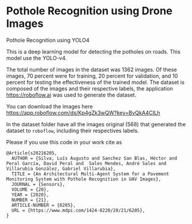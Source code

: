# Pothole Recognition using Drone Images 

Pothole Recognition using YOLO4 


This is a deep learning model for detecting the potholes on roads. This model use the YOLO-v4.

The total number of images in the dataset was 1362 images. Of these images, 70 percent were for training, 20 percent for validation, and 10 percent for testing the effectiveness of the trained model. The dataset is composed of the images and their respective labels, the application https://roboflow.ai was used to generate the dataset.

You can download the images here
https://app.roboflow.com/ds/Kp4gZk3wQW?key=BvQkA4CILh

In the dataset folder have all the images original (568) that generated the dataset to `roboflow`, including their respectives labels. 








Please if you use this code in your work cite as
```
@Article{s20216205,
  AUTHOR = {Silva, Luís Augusto and Sanchez San Blas, Héctor and  Peral García, David Peral and  Sales Mendes, André Sales and  Villarubia González, Gabriel Villarubia},
  TITLE = {An Architectural Multi-Agent System for a Pavement Monitoring System with Pothole Recognition in UAV Images},
  JOURNAL = {Sensors},
  VOLUME = {20},
  YEAR = {2020},
  NUMBER = {21},
  ARTICLE-NUMBER = {6205},
  URL = {https://www.mdpi.com/1424-8220/20/21/6205},
}
```
